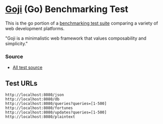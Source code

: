 # [Goji](https://github.com/zenazn/goji) (Go) Benchmarking Test

This is the go portion of a [benchmarking test suite](../) comparing a variety of web development platforms.

"Goji is a minimalistic web framework that values composability and simplicity."

### Source
* [All test source](src/goji/server.go)

## Test URLs

    http://localhost:8080/json
    http://localhost:8080/db
    http://localhost:8080/queries?queries=[1-500]
    http://localhost:8080/fortunes
    http://localhost:8080/updates?queries=[1-500]
    http://localhost:8080/plaintext